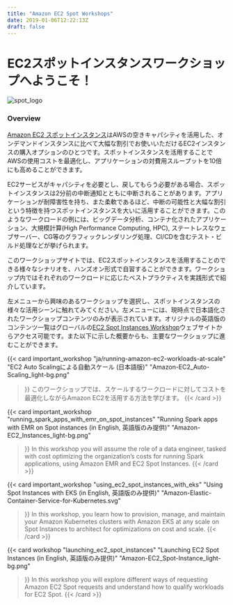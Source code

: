 ```yaml
---
title: "Amazon EC2 Spot Workshops"
date: 2019-01-06T12:22:13Z
draft: false
---
```

# EC2スポットインスタンスワークショップへようこそ！

![spot_logo](/images/spotlogo_small.png )

### Overview

[Amazon EC2 スポットインスタンス](https://aws.amazon.com/ec2/spot/)はAWSの空きキャパシティを活用した、オンデマンドインスタンスに比べて大幅な割引でお使いいただけるEC2インスタンスの購入オプションのひとつです。スポットインスタンスを活用することでAWSの使用コストを最適化し、アプリケーションの対費用スループットを10倍にも高めることができます。

EC2サービスがキャパシティを必要とし、戻してもらう必要がある場合、スポットインスタンスは2分前の中断通知とともに中断されることがあります。アプリケーションが耐障害性を持ち、また柔軟であるほど、中断の可能性と大幅な割引という特徴を持つスポットインスタンスを大いに活用することができます。このようなワークロードの例には、ビッグデータ分析、コンテナ化されたアプリケーション、大規模計算(High Performance Computing, HPC), ステートレスなウェブサーバー、CG等のグラフィックレンダリング処理、CI/CDを含むテスト・ビルド処理などが挙げられます。

このワークショップサイトでは、EC2スポットインスタンスを活用することのできる様々なシナリオを、ハンズオン形式で自習することができます。ワークショップ内ではそれぞれのワークロードに応じたベストプラクティスを実践形式で紹介しています。

左メニューから興味のあるワークショップを選択し、スポットインスタンスの様々な活用シーンに触れてみてください。左メニューには、現時点で日本語化されたワークショップコンテンツのみが表示されています。オリジナルの英語版のコンテンツ一覧はグローバルの[EC2 Spot Instances Workshop](https://ec2spotworkshops.com/)ウェブサイトからアクセス可能です。また以下に示した概要からも、主要なワークショップに進むことができます。

{{< card important_workshop 
    "ja/running-amazon-ec2-workloads-at-scale" 
    "EC2 Auto Scalingによる自動スケール (日本語版)"
    "Amazon-EC2_Auto-Scaling_light-bg.png" 
>}}
このワークショップでは、スケールするワークロードに対してコストを最適化しながらAmazon EC2を活用する方法を学びます。
{{< /card >}}

{{< card important_workshop 
    "running_spark_apps_with_emr_on_spot_instances"
    "Running Spark apps with EMR on Spot instances (in English, 英語版のみ提供)"
    "Amazon-EC2_Instances_light-bg.png" 
>}}
In this workshop you will assume the role of a data engineer, tasked with cost optimizing the organization’s 
costs for running Spark applications, using Amazon EMR and EC2 Spot Instances.
{{< /card >}}

{{< card important_workshop 
    "using_ec2_spot_instances_with_eks"
    "Using Spot Instances with EKS (in English, 英語版のみ提供)"
    "Amazon-Elastic-Container-Service-for-Kubernetes.svg" 
>}}
In this workshop, you learn how to provision, manage, and maintain your Amazon Kubernetes clusters with Amazon EKS at any scale on Spot Instances to architect for optimizations on cost and scale.
{{< /card >}}

{{< card workshop 
    "launching_ec2_spot_instances"
    "Launching EC2 Spot Instances (in English, 英語版のみ提供)"
    "Amazon-EC2_Spot-Instance_light-bg.png" 
>}}
In this workshop you will explore different ways of requesting Amazon EC2 Spot requests
and understand how to qualify workloads for EC2 Spot.
{{< /card >}}








